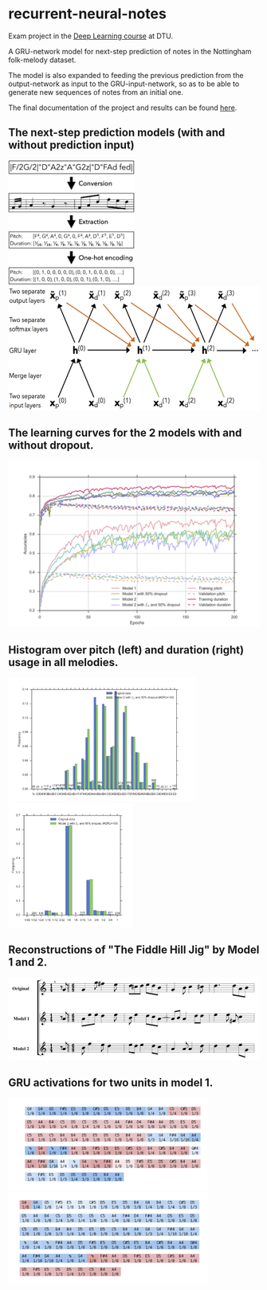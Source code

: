 # recurrent-neural-notes

Exam project in the [Deep Learning course][deep-learning] at DTU.

[deep-learning]: https://github.com/DeepLearningDTU/02456-deep-learning

A GRU-network model for next-step prediction of notes in the Nottingham folk-melody dataset. 

The model is also expanded to feeding the previous prediction from the output-network as input to the GRU-input-network, so as to be able to generate new sequences of notes from an initial one.

The final documentation of the project and results can be found [here](https://www.dropbox.com/s/i4fs83z07st24p3/report.pdf?dl=0). 

## The next-step prediction models (with and without prediction input)

<img src="https://github.com/maximillian91/recurrent-neural-notes/blob/master/fig/Features.png" height="250"> <img src="https://github.com/maximillian91/recurrent-neural-notes/blob/master/fig/Models.png" height="250">

## The learning curves for the 2 models with and without dropout.

<img src="https://github.com/maximillian91/recurrent-neural-notes/blob/master/fig/acc_learning_curves.png" width="800">

## Histogram over pitch (left) and duration (right) usage in all melodies. 

<img src="https://github.com/maximillian91/recurrent-neural-notes/blob/master/fig/models_pitch_freq_barplot.png" height="250"> <img src="https://github.com/maximillian91/recurrent-neural-notes/blob/master/fig/models_duration_freq_barplot.png" height="250">

## Reconstructions of "The Fiddle Hill Jig" by Model 1 and 2. 

<img src="https://github.com/maximillian91/recurrent-neural-notes/blob/master/fig/Reconstructions_cut.png" width="600">

## GRU activations for two units in model 1.

<img src="https://github.com/maximillian91/recurrent-neural-notes/blob/master/fig/model_1_activations_gru_26.png" width="400"> <img src="https://github.com/maximillian91/recurrent-neural-notes/blob/master/fig/model_1_activations_gru_50.png" width="400">


